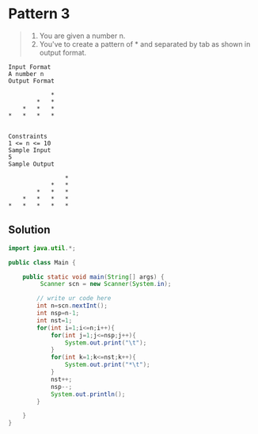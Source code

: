 # Pattern 3

> 1. You are given a number n.
> 2. You've to create a pattern of * and separated by tab as shown in output format.
``` text
Input Format
A number n
Output Format

			*
		*	*
	*	*	*
*	*	*	*


Constraints
1 <= n <= 10
Sample Input
5
Sample Output

				*	
			*	*	
		*	*	*	
	*	*	*	*	
*	*	*	*	*	
```

## Solution
``` java
import java.util.*;

public class Main {

    public static void main(String[] args) {
         Scanner scn = new Scanner(System.in);

        // write ur code here
        int n=scn.nextInt();
        int nsp=n-1;
        int nst=1;
        for(int i=1;i<=n;i++){
            for(int j=1;j<=nsp;j++){
                System.out.print("\t");
            }
            for(int k=1;k<=nst;k++){
                System.out.print("*\t");
            }
            nst++;
            nsp--;
            System.out.println();
        }

    }
}
```